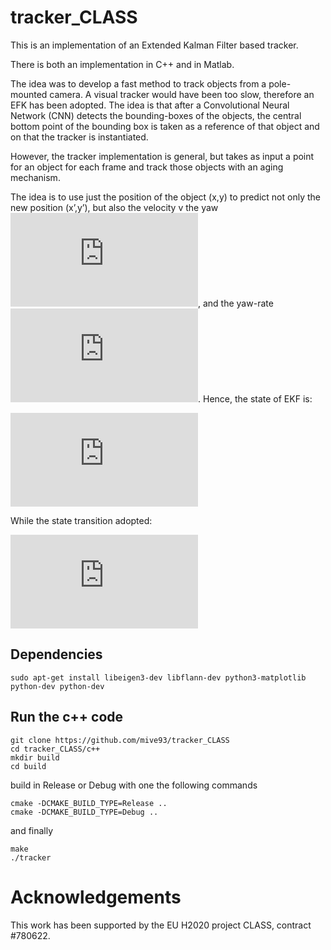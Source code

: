# tracker_CLASS

  

This is an implementation of an Extended Kalman Filter based tracker.

There is both an implementation in C++ and in Matlab.

The idea was to develop a fast method to track objects from a pole-mounted camera. A visual tracker would have been too slow, therefore an EFK has been adopted. The idea is that after a Convolutional Neural Network (CNN) detects the bounding-boxes of the objects, the central bottom point of the bounding box is taken as a reference of that object and on that the tracker is instantiated.

However, the tracker implementation is general, but takes as input a point for an object for each frame and track those objects with an aging mechanism.

The idea is to use just the position of the object (x,y) to predict not only the new position (x’,y’), but also the velocity v the yaw ![equation](https://latex.codecogs.com/gif.latex?%5Cpsi), and the yaw-rate ![equation](https://latex.codecogs.com/gif.latex?%5Cdot%5Cpsi). Hence, the state of EKF is: 


![equation](https://latex.codecogs.com/gif.latex?%5Cbegin%7Bbmatrix%7D%20x%20%5C%5C%20y%20%5C%5C%20%5Cpsi%20%5C%5C%20v%20%5C%5C%20%5Cdot%5Cpsi%20%5C%5C%20%5Cend%7Bbmatrix%7D)

While the state transition adopted: 

![equation](https://latex.codecogs.com/gif.latex?%5Cbegin%7Bbmatrix%7D%20x%20&plus;%20%5Cfrac%7Bv%5Ccdot%28-sin%28%5Cpsi%29%20&plus;%20sin%28T%5Ccdot%20%5Cdot%5Cpsi%20&plus;%20%5Cpsi%29%29%7D%7B%5Cdot%5Cpsi%7D%20%5C%5C%20y&plus;%20%5Cfrac%7Bv%5Ccdot%28cos%28%5Cpsi%29%20-%20cos%28T%5Ccdot%20%5Cdot%5Cpsi%20&plus;%20%5Cpsi%29%29%7D%7B%5Cdot%5Cpsi%7D%20%5C%5C%20T%5Ccdot%20%5Cdot%5Cpsi%20&plus;%20%5Cpsi%20%5C%5C%20v%20%5C%5C%20%5Cdot%5Cpsi%20%5C%5C%20%5Cend%7Bbmatrix%7D)

## Dependencies 

```
sudo apt-get install libeigen3-dev libflann-dev python3-matplotlib python-dev python-dev

```

## Run the c++ code
```
git clone https://github.com/mive93/tracker_CLASS
cd tracker_CLASS/c++
mkdir build
cd build
```
build in Release or Debug with one the following commands

```
cmake -DCMAKE_BUILD_TYPE=Release .. 
cmake -DCMAKE_BUILD_TYPE=Debug .. 
```

and finally
```
make
./tracker
```
  

<!-- Acknowledgements -->

# Acknowledgements
 

This work has been supported by the EU H2020 project CLASS, contract #780622.
